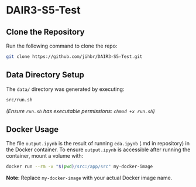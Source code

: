 # DAIR3-S5-Test

## Clone the Repository
Run the following command to clone the repo:
```bash
git clone https://github.com/jihbr/DAIR3-S5-Test.git
```
## Data Directory Setup
The `data/` directory was generated by executing:
```bash
src/run.sh
```
*(Ensure `run.sh` has executable permissions: `chmod +x run.sh`)*

## Docker Usage
The file `output.ipynb` is the result of running `eda.ipynb` (.md in repository) in the Docker container. To ensure `output.ipynb` is accessible after running the container, mount a volume with:
```bash
docker run --rm -v "$(pwd)/src:/app/src" my-docker-image
```
**Note**: Replace `my-docker-image` with your actual Docker image name.
